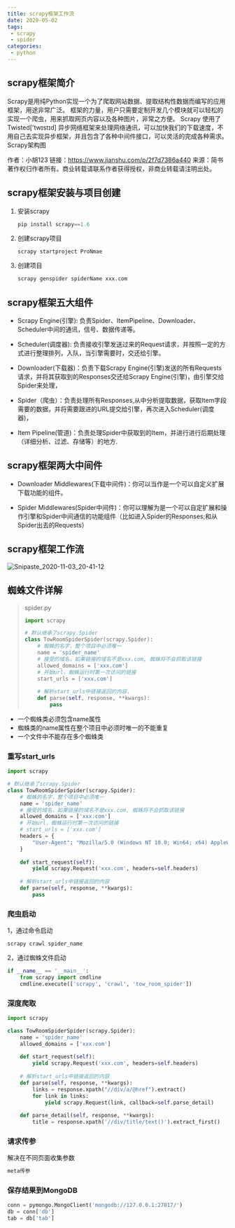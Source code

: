 ```yaml
---
title: scrapy框架工作流
date: 2020-05-02
tags:
 - scrapy
 - spider
categories:
 - python
---
```


## scrapy框架简介

​	Scrapy是用纯Python实现一个为了爬取网站数据、提取结构性数据而编写的应用框架，用途非常广泛。
 框架的力量，用户只需要定制开发几个模块就可以轻松的实现一个爬虫，用来抓取网页内容以及各种图片，非常之方便。
 Scrapy 使用了 Twisted['twɪstɪd] 异步网络框架来处理网络通讯，可以加快我们的下载速度，不用自己去实现异步框架，并且包含了各种中间件接口，可以灵活的完成各种需求。
 Scrapy架构图



作者：小胡123
链接：https://www.jianshu.com/p/2f7d7386a440
来源：简书
著作权归作者所有。商业转载请联系作者获得授权，非商业转载请注明出处。

## scrapy框架安装与项目创建

1. 安装scrapy

   ```python
   pip install scrapy==1.6
   ```

2. 创建scrapy项目

   ```shell
   scrapy startproject ProNmae
   ```

3. 创建项目

   ```python
   scrapy genspider spiderName xxx.com
   ```

## scrapy框架五大组件

- Scrapy Engine(引擎): 负责Spider、ItemPipeline、Downloader、Scheduler中间的通讯，信号、数据传递等。

- Scheduler(调度器): 负责接收引擎发送过来的Request请求，并按照一定的方式进行整理排列，入队，当引擎需要时，交还给引擎。

- Downloader(下载器)：负责下载Scrapy Engine(引擎)发送的所有Requests请求，并将其获取到的Responses交还给Scrapy Engine(引擎)，由引擎交给Spider来处理，

- Spider（爬虫）：负责处理所有Responses,从中分析提取数据，获取Item字段需要的数据，并将需要跟进的URL提交给引擎，再次进入Scheduler(调度器)，

- Item Pipeline(管道)：负责处理Spider中获取到的Item，并进行进行后期处理（详细分析、过滤、存储等）的地方.

## scrapy框架两大中间件

- Downloader Middlewares(下载中间件)：你可以当作是一个可以自定义扩展下载功能的组件。

- Spider Middlewares(Spider中间件)：你可以理解为是一个可以自定扩展和操作引擎和Spider中间通信的功能组件（比如进入Spider的Responses;和从Spider出去的Requests）

## scrapy框架工作流

![Snipaste_2020-11-03_20-41-12](C:\Users\lopo\Desktop\Snipaste_2020-11-03_20-41-12.png)



## 蜘蛛文件详解

> spider.py
>
> ```python
> import scrapy
> 
> # 默认继承了scrapy.Spider
> class TowRoomSpiderSpider(scrapy.Spider):
>     # 蜘蛛的名字，整个项目中必须唯一
>     name = 'spider_name'
>     # 接受的域名，如果链接的域名不是xxx.com, 蜘蛛将不会抓取该链接
>     allowed_domains = ['xxx.com']
>     # 开始url，蜘蛛运行时第一次访问的链接
>     start_urls = ['xxx.com']
> 	
>     # 解析start_urls中链接返回的内容，
>     def parse(self, response, **kwargs):
>         pass
> ```

- 一个蜘蛛类必须包含name属性
- 蜘蛛类的name属性在整个项目中必须时唯一的不能重复
- 一个文件中不能存在多个蜘蛛类

### 重写start_urls

```python
import scrapy

# 默认继承了scrapy.Spider
class TowRoomSpiderSpider(scrapy.Spider):
    # 蜘蛛的名字，整个项目中必须唯一
    name = 'spider_name'
    # 接受的域名，如果链接的域名不是xxx.com, 蜘蛛将不会抓取该链接
    allowed_domains = ['xxx.com']
    # 开始url，蜘蛛运行时第一次访问的链接
    # start_urls = ['xxx.com']
    headers = {
        "User-Agent": "Mozilla/5.0 (Windows NT 10.0; Win64; x64) AppleWebKit/537.36 (KHTML, like Gecko) Chrome/86.0.4240.111 Safari/537.36"
    }
    
    def start_request(self):
        yield scrapy.Request('xxx.com', headers=self.headers)
	
    # 解析start_urls中链接返回的内容
    def parse(self, response, **kwargs):
        pass
```

### 爬虫启动

1，通过命令启动

```shell
scrapy crawl spider_name
```

2，通过蜘蛛文件启动

```python
if __name__ == '__main__':
    from scrapy import cmdline
    cmdline.execute(['scrapy', 'crawl', 'tow_room_spider'])
```

### 深度爬取

```python
import scrapy

class TowRoomSpiderSpider(scrapy.Spider):
    name = 'spider_name'
    allowed_domains = ['xxx.com']
    
    def start_request(self):
        yield scrapy.Request('xxx.com', headers=self.headers)
	
    # 解析start_urls中链接返回的内容
    def parse(self, response, **kwargs):
        links = response.xpath("//div/a/@href").extract()
        for link in links:
			yield scrapy.Request(link, callback=self.parse_detail)
            
    def parse_detail(self, response, **kwargs):
        title = response.xpath('//div/title/text()').extract_first()
```

### 请求传参

解决在不同页面收集参数

```python
meta传参
```

### 保存结果到MongoDB

```python
conn = pymongo.MongoClient('mongodb://127.0.0.1:27017/')
db = conn['db']
tab = db['tab']
```

